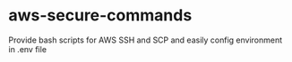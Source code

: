 # aws-secure-commands
Provide bash scripts for AWS SSH and SCP and easily config environment in .env file
